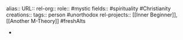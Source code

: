 alias::
URL::
rel-org::
role:: #mystic
fields:: #spirituality #Christianity
creations::
tags:: person #unorthodox
rel-projects:: [[Inner Beginner]], [[Another M-Theory]] #freshAlts


-
